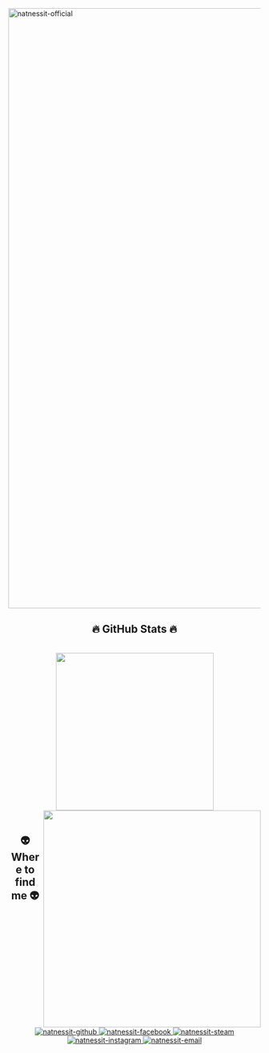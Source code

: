 <a href="#" target="_blank">
  <img src="src/natnessit.svg" width="1200" alt="natnessit-official" />
</a>



<br>

<h2 align="center">🔥 GitHub Stats 🔥</h2>
<!-- https://github.com/anuraghazra/github-readme-stats -->
<br>
<div align=center>
  <a href="#" title="NaTnessIT">
    <img width="315" align="center" src="https://github-readme-stats.vercel.app/api/top-langs/?username=natnessit&hide=c%23,powershell,Mathematica,Ruby,Objective-C,Objective-C%2b%2b,Cuda&title_color=61dafb&text_color=ffffff&icon_color=61dafb&bg_color=20232a&langs_count=8&layout=compact&border_color=61dafb&hide_border=true" />
  </a>
  <a href="#" title="Trungquandev">
    <img align="right" width="434" src="https://github-readme-stats.vercel.app/api?username=natnessit&show_icons=true&theme=react&border_color=61dafb&hide_border=true" />
  </a>
</div>

<br>

<h2 align="center">👽 Where to find me 👽</h2>
<br>
<!-- https://icons8.com -->
<div align="center">
  <a href="https://github.com/NaTneSsIT" target="blank">
    <img src="https://img.icons8.com/bubbles/100/000000/github.png" alt="natnessit-github" />
  </a>
  <a href="https://www.facebook.com/NhatTan.Cute" target="blank">
    <img src="https://img.icons8.com/bubbles/100/000000/facebook-new.png" alt="natnessit-facebook" />
  </a>
  
  <a href="https://steamcommunity.com/id/NaTneSsIT/" target="blank">
    <img src="https://img.icons8.com/bubbles/100/000000/steam.png" alt="natnessit-steam" />
  </a>
  <a href="https://www.instagram.com/tannguyen.nnt/" target="blank">
    <img src="https://img.icons8.com/bubbles/100/000000/instagram.png" alt="natnessit-instagram" />
  </a>
  <a href="mailto:natnessit@gmail.com" target="top">
    <img src="https://img.icons8.com/bubbles/100/000000/apple-mail.png" alt="natnessit-email" />
  </a>
</div>

<br>
